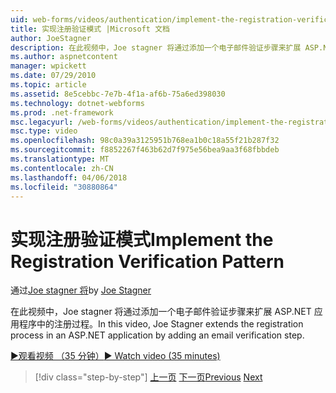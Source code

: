 ```yaml
---
uid: web-forms/videos/authentication/implement-the-registration-verification-pattern
title: 实现注册验证模式 |Microsoft 文档
author: JoeStagner
description: 在此视频中，Joe stagner 将通过添加一个电子邮件验证步骤来扩展 ASP.NET 应用程序中的注册过程。
ms.author: aspnetcontent
manager: wpickett
ms.date: 07/29/2010
ms.topic: article
ms.assetid: 8e5cebbc-7e7b-4f1a-af6b-75a6ed398030
ms.technology: dotnet-webforms
ms.prod: .net-framework
msc.legacyurl: /web-forms/videos/authentication/implement-the-registration-verification-pattern
msc.type: video
ms.openlocfilehash: 98c0a39a3125951b768ea1b0c18a55f21b287f32
ms.sourcegitcommit: f8852267f463b62d7f975e56bea9aa3f68fbbdeb
ms.translationtype: MT
ms.contentlocale: zh-CN
ms.lasthandoff: 04/06/2018
ms.locfileid: "30880864"
---
```

<a name="implement-the-registration-verification-pattern"></a><span data-ttu-id="80cfc-103">实现注册验证模式</span><span class="sxs-lookup"><span data-stu-id="80cfc-103">Implement the Registration Verification Pattern</span></span>
====================
<span data-ttu-id="80cfc-104">通过[Joe stagner 将](https://github.com/JoeStagner)</span><span class="sxs-lookup"><span data-stu-id="80cfc-104">by [Joe Stagner](https://github.com/JoeStagner)</span></span>

<span data-ttu-id="80cfc-105">在此视频中，Joe stagner 将通过添加一个电子邮件验证步骤来扩展 ASP.NET 应用程序中的注册过程。</span><span class="sxs-lookup"><span data-stu-id="80cfc-105">In this video, Joe Stagner extends the registration process in an ASP.NET application by adding an email verification step.</span></span>

[<span data-ttu-id="80cfc-106">&#9654;观看视频 （35 分钟）</span><span class="sxs-lookup"><span data-stu-id="80cfc-106">&#9654; Watch video (35 minutes)</span></span>](https://channel9.msdn.com/Blogs/ASP-NET-Site-Videos/implement-the-registration-verification-pattern)

> [!div class="step-by-step"]
> <span data-ttu-id="80cfc-107">[上一页](logging-users-into-your-membership-system.md)
> [下一页](simple-web-service-authentication.md)</span><span class="sxs-lookup"><span data-stu-id="80cfc-107">[Previous](logging-users-into-your-membership-system.md)
[Next](simple-web-service-authentication.md)</span></span>
